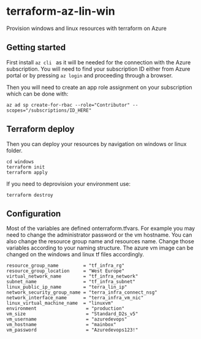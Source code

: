 # terraform-az-lin-win
Provision windows and linux resources with terraform on Azure


## Getting started

First install `az cli ` as it will be needed for the connection with the Azure subscription. You will need to find your subscription ID either from Azure portal or by pressing `az login` and proceeding through a browser.

Then you will need to create an app role assignment on your subscription which can be done with:

`az ad sp create-for-rbac --role="Contributor" --scopes="/subscriptions/ID_HERE"`


## Terraform deploy

Then you can deploy your resources by navigation on windows or linux folder.

``` 
cd windows
terraform init
terraform apply
```

If you need to deprovision your environment use:

`terraform destroy`

## Configuration

Most of the variables are defined onterraform.tfvars. For example you may need to change the administrator password or the vm hostname. You can also change the resource group name and resources name. Change those variables according to your naming structure. The azure vm image can be changed on the windows and linux tf files accordingly.

```
resource_group_name         = "tf_infra_rg"
resource_group_location     = "West Europe"
virtual_network_name        = "tf_infra_network"
subnet_name                 = "tf_infra_subnet"
linux_public_ip_name        = "terra_lin_ip"
network_security_group_name = "terra_infra_connect_nsg"
network_interface_name      = "terra_infra_vm_nic"
linux_virtual_machine_name  = "linuxvm"
environment                  = "production"
vm_size                      = "Standard_D2s_v5"
vm_username                  = "azuredevops"
vm_hostname                  = "mainbox"
vm_password                  = "Azuredevops123!"

```